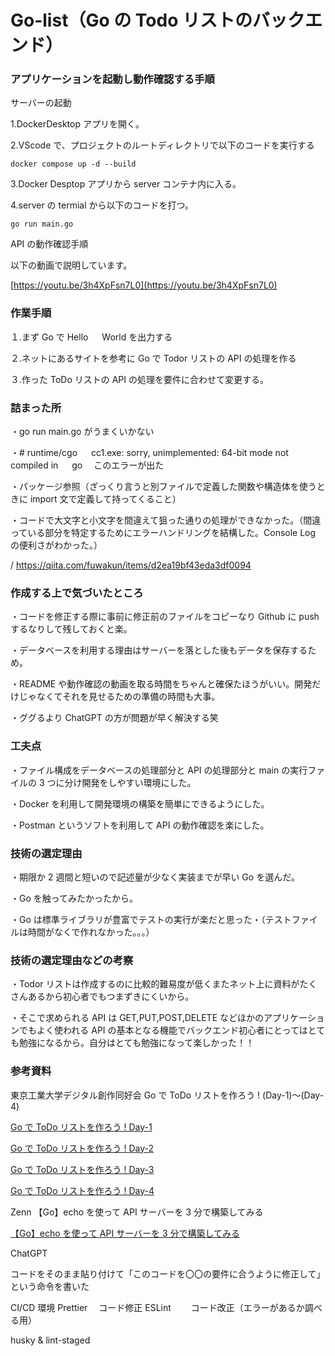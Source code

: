 # Go-list（Go の Todo リストのバックエンド）

### アプリケーションを起動し動作確認する手順

サーバーの起動

1.DockerDesktop アプリを開く。

2.VScode で、プロジェクトのルートディレクトリで以下のコードを実行する

```
docker compose up -d --build
```

3.Docker Desptop アプリから server コンテナ内に入る。

4.server の termial から以下のコードを打つ。

```
go run main.go
```

API の動作確認手順

以下の動画で説明しています。

[https://youtu.be/3h4XpFsn7L0](https://youtu.be/3h4XpFsn7L0)

### 作業手順

１.まず Go で Hello 　 World を出力する

２.ネットにあるサイトを参考に Go で Todor リストの API の処理を作る

３.作った ToDo リストの API の処理を要件に合わせて変更する。

### 詰まった所

・go run main.go がうまくいかない

・# runtime/cgo 　 cc1.exe: sorry, unimplemented: 64-bit mode not compiled in 　 go 　このエラーが出た

・パッケージ参照（ざっくり言うと別ファイルで定義した関数や構造体を使うときに import 文で定義して持ってくること）

・コードで大文字と小文字を間違えて狙った通りの処理ができなかった。（間違っている部分を特定するためにエラーハンドリングを結構した。Console Log の便利さがわかった。）

/
https://qiita.com/fuwakun/items/d2ea19bf43eda3df0094

### 作成する上で気づいたところ

・コードを修正する際に事前に修正前のファイルをコピーなり Github に push するなりして残しておくと楽。

・データベースを利用する理由はサーバーを落とした後もデータを保存するため。

・README や動作確認の動画を取る時間をちゃんと確保たほうがいい。開発だけじゃなくてそれを見せるための準備の時間も大事。

・ググるより ChatGPT の方が問題が早く解決する笑

### 工夫点

・ファイル構成をデータベースの処理部分と API の処理部分と main の実行ファイルの 3 つに分け開発をしやすい環境にした。

・Docker を利用して開発環境の構築を簡単にできるようにした。

・Postman というソフトを利用して API の動作確認を楽にした。

### 技術の選定理由　

・期限か 2 週間と短いので記述量が少なく実装までが早い Go を選んだ。

・Go を触ってみたかったから。

・Go は標準ライブラリが豊富でテストの実行が楽だと思った・（テストファイルは時間がなくで作れなかった。。。）

### 技術の選定理由などの考察

・Todor リストは作成するのに比較的難易度が低くまたネット上に資料がたくさんあるから初心者でもつまずきにくいから。

・そこで求められる API は GET,PUT,POST,DELETE などほかのアプリケーションでもよく使われる API の基本となる機能でバックエンド初心者にとってはとても勉強になるから。自分はとても勉強になって楽しかった！！

### 参考資料　

東京工業大学デジタル創作同好会 Go で ToDo リストを作ろう ! (Day-1)～(Day-4)

[Go で ToDo リストを作ろう ! Day-1](https://trap.jp/post/1515)

[Go で ToDo リストを作ろう ! Day-2](https://trap.jp/post/1302/)

[Go で ToDo リストを作ろう ! Day-3](https://trap.jp/post/1517/)

[Go で ToDo リストを作ろう ! Day-4](https://trap.jp/post/1518/)

Zenn 【Go】echo を使って API サーバーを 3 分で構築してみる

[【Go】echo を使って API サーバーを 3 分で構築してみる](https://zenn.dev/def_yuisato/articles/echo-get-started)

ChatGPT

コードをそのまま貼り付けて「このコードを〇〇の要件に合うように修正して」という命令を書いた

CI/CD 環境
Prettier 　コード修正
ESLint 　　コード改正（エラーがあるか調べる用）

husky & lint-staged
